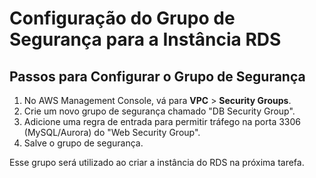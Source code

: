 # Configuração do Grupo de Segurança para a Instância RDS

## Passos para Configurar o Grupo de Segurança

1. No AWS Management Console, vá para **VPC** > **Security Groups**.
2. Crie um novo grupo de segurança chamado "DB Security Group".
3. Adicione uma regra de entrada para permitir tráfego na porta 3306 (MySQL/Aurora) do "Web Security Group".
4. Salve o grupo de segurança.

Esse grupo será utilizado ao criar a instância do RDS na próxima tarefa.
